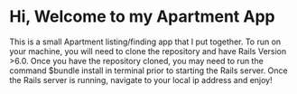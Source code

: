 # Hi, Welcome to my Apartment App

This is a small Apartment listing/finding app that I put together. To run on your machine, you will need to clone the repository and have
Rails Version >6.0. Once you have the repository cloned, you may need to run the command $bundle install in terminal prior to starting
the Rails server. Once the Rails server is running, navigate to your local ip address and enjoy! 
